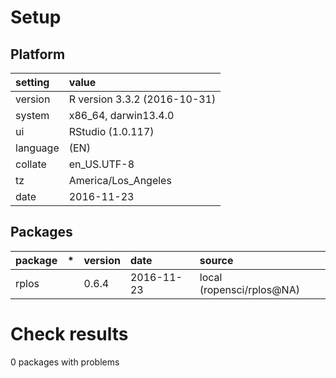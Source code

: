 # Setup

## Platform

|setting  |value                        |
|:--------|:----------------------------|
|version  |R version 3.3.2 (2016-10-31) |
|system   |x86_64, darwin13.4.0         |
|ui       |RStudio (1.0.117)            |
|language |(EN)                         |
|collate  |en_US.UTF-8                  |
|tz       |America/Los_Angeles          |
|date     |2016-11-23                   |

## Packages

|package |*  |version |date       |source                    |
|:-------|:--|:-------|:----------|:-------------------------|
|rplos   |   |0.6.4   |2016-11-23 |local (ropensci/rplos@NA) |

# Check results
0 packages with problems


